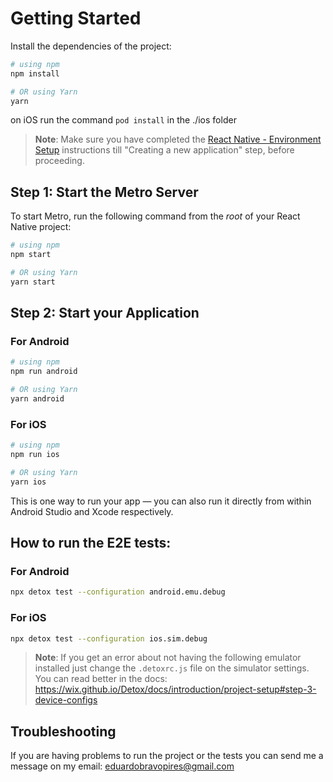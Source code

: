# Getting Started

Install the dependencies of the project:
```bash
# using npm
npm install

# OR using Yarn
yarn
```

on iOS run the command ```pod install``` in the ./ios folder

>**Note**: Make sure you have completed the [React Native - Environment Setup](https://reactnative.dev/docs/environment-setup) instructions till "Creating a new application" step, before proceeding.

## Step 1: Start the Metro Server

To start Metro, run the following command from the _root_ of your React Native project:

```bash
# using npm
npm start

# OR using Yarn
yarn start
```

## Step 2: Start your Application

### For Android

```bash
# using npm
npm run android

# OR using Yarn
yarn android
```

### For iOS

```bash
# using npm
npm run ios

# OR using Yarn
yarn ios
```

This is one way to run your app — you can also run it directly from within Android Studio and Xcode respectively.

## How to run the E2E tests:

### For Android

```bash
npx detox test --configuration android.emu.debug
```

### For iOS

```bash
npx detox test --configuration ios.sim.debug
```

>**Note**: If you get an error about not having the following emulator installed just change the ```.detoxrc.js``` file on the simulator settings. You can read better in the docs: https://wix.github.io/Detox/docs/introduction/project-setup#step-3-device-configs

## Troubleshooting

If you are having problems to run the project or the tests you can send me a message on my email: eduardobravopires@gmail.com